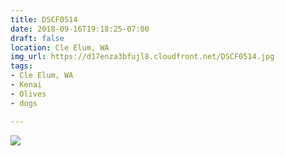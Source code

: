 ```yaml
---
title: DSCF0514
date: 2018-09-16T19:18:25-07:00
draft: false
location: Cle Elum, WA
img_url: https://d17enza3bfujl8.cloudfront.net/DSCF0514.jpg
tags:
- Cle Elum, WA
- Kenai
- Olives
- dogs

---
```


![](https://d17enza3bfujl8.cloudfront.net/DSCF0514.jpg)

